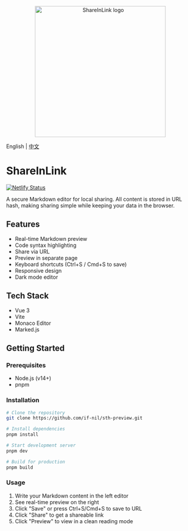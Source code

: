 <p align="center">
  <a href="https://github.com/if-nil/ShareInLink" target="_blank" rel="noopener noreferrer">
    <img width="350" src="https://raw.githubusercontent.com/if-nil/ShareInLink/refs/heads/main/public/logo.svg" alt="ShareInLink logo">
  </a>
</p>

English | [中文](README_ZH.md)

# ShareInLink

[![Netlify Status](https://api.netlify.com/api/v1/badges/beb2e1a6-117d-4e44-b705-f92b2b4f13eb/deploy-status)](https://app.netlify.com/sites/share-in-link/deploys)

A secure Markdown editor for local sharing. All content is stored in URL hash, making sharing simple while keeping your data in the browser.

## Features

- Real-time Markdown preview
- Code syntax highlighting
- Share via URL
- Preview in separate page
- Keyboard shortcuts (Ctrl+S / Cmd+S to save)
- Responsive design
- Dark mode editor

## Tech Stack

- Vue 3
- Vite
- Monaco Editor
- Marked.js

## Getting Started

### Prerequisites

- Node.js (v14+)
- pnpm

### Installation

```bash
# Clone the repository
git clone https://github.com/if-nil/sth-preview.git

# Install dependencies
pnpm install

# Start development server
pnpm dev

# Build for production
pnpm build
```

### Usage

1. Write your Markdown content in the left editor
2. See real-time preview on the right
3. Click "Save" or press Ctrl+S/Cmd+S to save to URL
4. Click "Share" to get a shareable link
5. Click "Preview" to view in a clean reading mode
